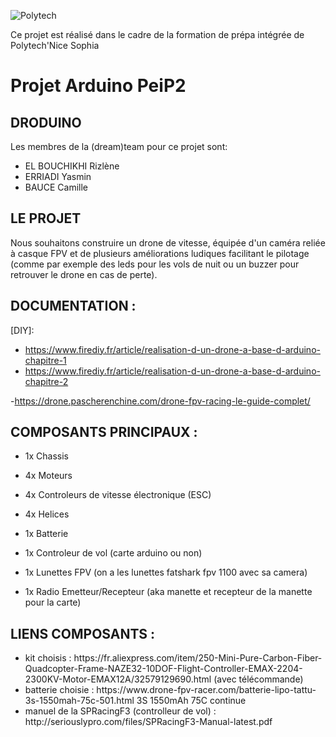 ![Polytech](http://www.polytechnice.fr/jahia/jsp/jahia/templates/inc/img/polytech_nice-sophia.png) 

Ce projet est réalisé dans le cadre de la formation de prépa intégrée de Polytech'Nice Sophia

<h1>Projet Arduino PeiP2</h1>

<h2>DRODUINO</h2>

Les membres de la (dream)team pour ce projet sont:
<ul>
<li>EL BOUCHIKHI Rizlène</li>
<li>ERRIADI Yasmin</li>
<li>BAUCE Camille</li>
</ul>

<h2>LE PROJET</h2>
Nous souhaitons construire un drone de vitesse, équipée d'un caméra reliée à casque FPV et de plusieurs améliorations ludiques facilitant le pilotage (comme par exemple des leds pour les vols de nuit ou un buzzer pour retrouver le drone en cas de perte).

<h2>DOCUMENTATION :</h2>

[DIY]:
  - https://www.firediy.fr/article/realisation-d-un-drone-a-base-d-arduino-chapitre-1
  - https://www.firediy.fr/article/realisation-d-un-drone-a-base-d-arduino-chapitre-2
  
  -https://drone.pascherenchine.com/drone-fpv-racing-le-guide-complet/


<h2>COMPOSANTS PRINCIPAUX :</h2>

  - 1x Chassis
  
  - 4x Moteurs
  
  - 4x Controleurs de vitesse électronique (ESC)
  
  - 4x Helices
  
  - 1x Batterie
  
  - 1x Controleur de vol (carte arduino ou non)
  
  - 1x Lunettes FPV (on a les lunettes fatshark fpv 1100 avec sa camera)
  
  - 1x Radio Emetteur/Recepteur (aka manette et recepteur de la manette pour la carte)
  
  
 <h2>LIENS COMPOSANTS :</h2>
<ul>
<li>kit choisis : https://fr.aliexpress.com/item/250-Mini-Pure-Carbon-Fiber-Quadcopter-Frame-NAZE32-10DOF-Flight-Controller-EMAX-2204-2300KV-Motor-EMAX12A/32579129690.html (avec télécommande)</li>
<li>batterie choisie : https://www.drone-fpv-racer.com/batterie-lipo-tattu-3s-1550mah-75c-501.html 3S 1550mAh 75C continue</li>
<li>manuel de la SPRacingF3 (controlleur de vol) : http://seriouslypro.com/files/SPRacingF3-Manual-latest.pdf</li>
</ul>



